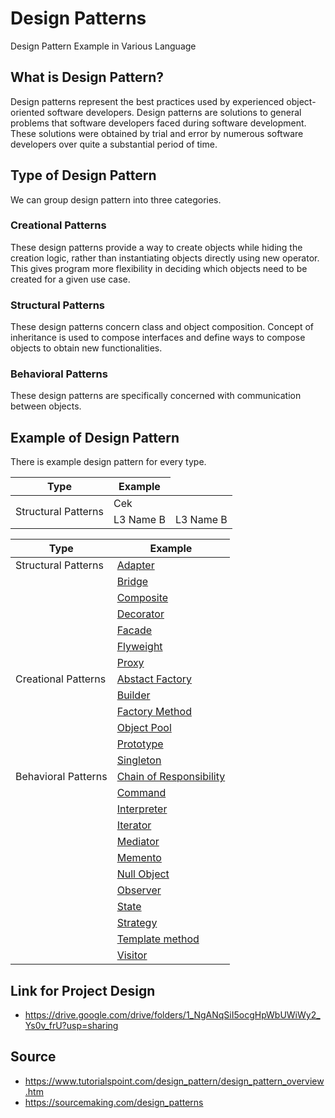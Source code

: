 # Design Patterns

Design Pattern Example in Various Language

## What is Design Pattern?

Design patterns represent the best practices used by experienced object-oriented software developers. Design patterns are solutions to general problems that software developers faced during software development. These solutions were obtained by trial and error by numerous software developers over quite a substantial period of time.

## Type of Design Pattern

We can group design pattern into three categories. 

### Creational Patterns

These design patterns provide a way to create objects while hiding the creation logic, rather than instantiating objects directly using new operator. This gives program more flexibility in deciding which objects need to be created for a given use case.

### Structural Patterns

These design patterns concern class and object composition. Concept of inheritance is used to compose interfaces and define ways to compose objects to obtain new functionalities.

### Behavioral Patterns

These design patterns are specifically concerned with communication between objects.

## Example of Design Pattern

There is example design pattern for every type.

<table>
    <thead>
        <tr>
            <th>Type</th>
            <th>Example</th>
        </tr>
    </thead>
    <tbody>
        <tr>
            <td rowspan=4>Structural Patterns</td>
            <td>Cek</td>
        </tr>
        <tr>
            <td>L3 Name B</td>
            <td>L3 Name B</td>
        </tr>
    </tbody>
</table>

|  Type  | Example |
|------|---------|
| Structural Patterns | [Adapter](Adapter/) |
|                     | [Bridge](Bridge/) | 
|                     | [Composite](Composite/) | 
|                     | [Decorator](Decorator/) | 
|                     | [Facade](Facade/) | 
|                     | [Flyweight](Flyweight/) | 
|                     | [Proxy](Proxy/) | 
| Creational Patterns | [Abstact Factory](Abstract%20Factory/) |
|                     | [Builder](Builder/) | 
|                     | [Factory Method](Factory%20Method/) | 
|                     | [Object Pool](Object%20Pool/) | 
|                     | [Prototype](Prototype/) | 
|                     | [Singleton](Singleton/) | 
| Behavioral Patterns | [Chain of Responsibility](Chain%20of%20Responsibility/) |
|                     | [Command](Command/) | 
|                     | [Interpreter](Interpreter/) | 
|                     | [Iterator](Iterator/) | 
|                     | [Mediator](Mediator/) | 
|                     | [Memento](Memento/) | 
|                     | [Null Object](Null%20Object/) | 
|                     | [Observer](Observer/) | 
|                     | [State](State/) | 
|                     | [Strategy]() | 
|                     | [Template method]() | 
|                     | [Visitor]() | 

## Link for Project Design

- https://drive.google.com/drive/folders/1_NgANqSiI5ocgHpWbUWiWy2_Ys0v_frU?usp=sharing


## Source
- https://www.tutorialspoint.com/design_pattern/design_pattern_overview.htm
- https://sourcemaking.com/design_patterns
